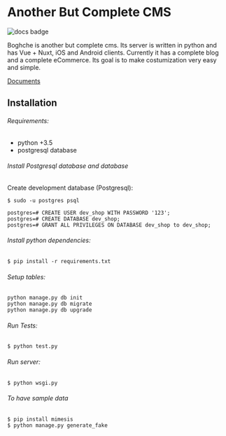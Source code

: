 # Another But Complete CMS

![docs badge](https://readthedocs.org/projects/boghche/badge/?version=latest)


Boghche is another but complete cms. Its server is written in python and has Vue + Nuxt, iOS and Android clients. Currently it has a complete blog and a complete eCommerce. Its goal is to make costumization very easy and simple.

[Documents](http://boghche.readthedocs.io/en/latest/)

## Installation

###### Requirements:

* python +3.5
* postgresql database

###### Install Postgresql database and database

Create development database (Postgresql):
```
$ sudo -u postgres psql

postgres=# CREATE USER dev_shop WITH PASSWORD '123';
postgres=# CREATE DATABASE dev_shop;
postgres=# GRANT ALL PRIVILEGES ON DATABASE dev_shop to dev_shop;
```

###### Install python dependencies:

```
$ pip install -r requirements.txt
```

###### Setup tables:
```
python manage.py db init
python manage.py db migrate
python manage.py db upgrade
```

###### Run Tests:

```
$ python test.py
```

###### Run server:

```
$ python wsgi.py
```

###### To have sample data

```
$ pip install mimesis
$ python manage.py generate_fake
```

